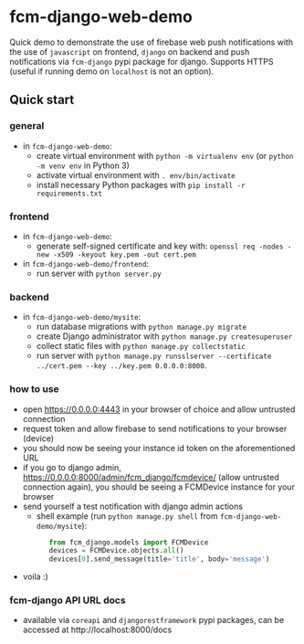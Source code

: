 # fcm-django-web-demo

Quick demo to demonstrate the use of firebase web push notifications with the use of `javascript` on frontend, `django` on backend and push notifications via `fcm-django` pypi package for django.
Supports HTTPS (useful if running demo on `localhost` is not an option).

## Quick start

### general
- in `fcm-django-web-demo`:
  - create virtual environment with `python -m virtualenv env` (or `python -m venv env` in Python 3)
  - activate virtual environment with `. env/bin/activate`
  - install necessary Python packages with `pip install -r requirements.txt`

### frontend
- in `fcm-django-web-demo`:
  - generate self-signed certificate and key with: `openssl req -nodes -new -x509 -keyout key.pem -out cert.pem`
- in `fcm-django-web-demo/frontend`:
  - run server with `python server.py`

### backend
- in `fcm-django-web-demo/mysite`:
  - run database migrations with `python manage.py migrate`
  - create Django administrator with `python manage.py createsuperuser`
  - collect static files with `python manage.py collectstatic`
  - run server with `python manage.py runsslserver --certificate ../cert.pem --key ../key.pem 0.0.0.0:8000`.

### how to use
- open https://0.0.0.0:4443 in your browser of choice and allow untrusted connection
- request token and allow firebase to send notifications to your browser (device)
- you should now be seeing your instance id token on the aforementioned URL
- if you go to django admin, https://0.0.0.0:8000/admin/fcm_django/fcmdevice/ (allow untrusted connection again), you should be seeing a FCMDevice instance for your browser
- send yourself a test notification with django admin actions
  - shell example (run `python manage.py shell` from `fcm-django-web-demo/mysite`):
    ```python
	   from fcm_django.models import FCMDevice
	   devices = FCMDevice.objects.all()
	   devices[0].send_message(title='title', body='message')
    ```
- voila :)

### fcm-django API URL docs

  - available via `coreapi` and `djangorestframework` pypi packages, can be accessed at http://localhost:8000/docs

